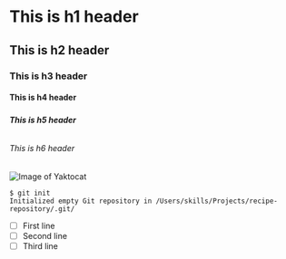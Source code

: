 # <h1> This is h1 header </h1>
## <h2> This is h2 header </h2>
### <h3> This is h3 header </h3>
#### <h4> This is h4 header </h4>
##### <h5> This is h5 header </h5>
###### <h6> This is h6 header </h6>

![Image of Yaktocat](https://octodex.github.com/images/yaktocat.png)

```
$ git init
Initialized empty Git repository in /Users/skills/Projects/recipe-repository/.git/
```

- [ ] First line
- [ ] Second line
- [ ] Third line
